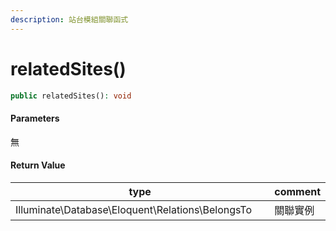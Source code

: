 ```yaml
---
description: 站台模組關聯函式
---
```


# relatedSites()

```php
public relatedSites(): void
```

#### Parameters

無

#### **Return Value**

<table><thead><tr><th width="439">type</th><th>comment</th></tr></thead><tbody><tr><td>Illuminate\Database\Eloquent\Relations\BelongsTo</td><td>關聯實例</td></tr></tbody></table>

